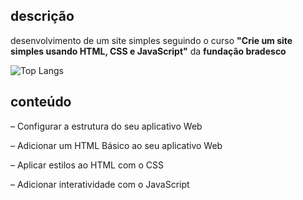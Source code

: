 ## descrição
desenvolvimento de um site simples seguindo o curso **"Crie um site simples usando HTML, CSS e JavaScript"** da **fundação bradesco**

![Top Langs](https://github-readme-stats-git-masterrstaa-rickstaa.vercel.app/api/top-langs/?username=gilopesr&layout=compact&bg_color=000&border_color=30A3DC&title_color=e02142&text_color=FFF)

## conteúdo
– Configurar a estrutura do seu aplicativo Web

– Adicionar um HTML Básico ao seu aplicativo Web

– Aplicar estilos ao HTML com o CSS

– Adicionar interatividade com o JavaScript
